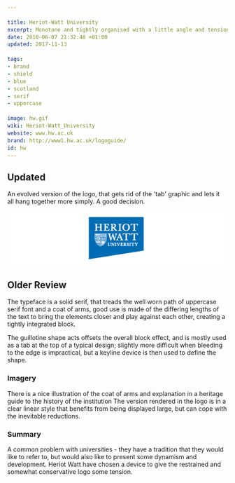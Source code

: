 ```yaml
---

title: Heriot-Watt University
excerpt: Monotone and tightly organised with a little angle and tension.
date: 2010-06-07 21:32:48 +01:00
updated: 2017-11-13

tags:
- brand
- shield
- blue
- scotland
- serif
- uppercase

image: hw.gif
wiki: Heriot-Watt_University
website: www.hw.ac.uk
brand: http://www1.hw.ac.uk/logoguide/
id: hw
---
```


## Updated

An evolved version of the logo, that gets rid of the 'tab' graphic and lets it all hang together more simply. A good decision.


![](/images/logospotter/hw-old.gif)

## Older Review

The typeface is a solid serif, that treads the well worn path of uppercase serif font and a coat of arms, good use is made of the differing lengths of the text to bring the elements closer and play against each other, creating a tightly integrated block.

The guillotine shape acts offsets the overall block effect, and is mostly used as a tab at the top of a typical design; slightly more difficult when bleeding to the edge is impractical, but a keyline device is then used to define the shape.

### Imagery

There is a nice illustration of the coat of arms and explanation in a heritage guide to the history of the institution  The version rendered in the logo is in a clear linear style that benefits from being displayed large, but can cope with the inevitable reductions.

### Summary

A common problem with universities - they have a tradition that they would like to refer to, but would also like to present some dynamism and development. Heriot Watt have chosen a device to give the restrained and somewhat conservative logo some tension.

